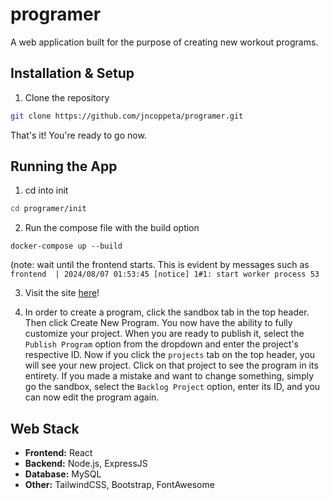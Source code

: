 # programer
A web application built for the purpose of creating new workout programs. 

## Installation & Setup

1. Clone the repository
```bash
git clone https://github.com/jncoppeta/programer.git
```
That's it! You're ready to go now.

## Running the App
1. cd into init
```bash
cd programer/init
```
2. Run the compose file with the build option
```
docker-compose up --build
```
(note: wait until the frontend starts. This is evident by messages such as `frontend  | 2024/08/07 01:53:45 [notice] 1#1: start worker process 53`

3. Visit the site [here](http://localhost:80)!

4. In order to create a program, click the sandbox tab in the top header. Then click Create New Program. You now have the ability to fully customize your project. When you are ready to publish it, select the `Publish Program` option from the dropdown and enter the project's respective ID. Now if you click the `projects` tab on the top header, you will see your new project. Click on that project to see the program in its entirety. If you made a mistake and want to change something, simply go the sandbox, select the `Backlog Project` option, enter its ID, and you can now edit the program again.
## Web Stack

- **Frontend:** React
- **Backend:** Node.js, ExpressJS
- **Database:** MySQL
- **Other:** TailwindCSS, Bootstrap, FontAwesome



